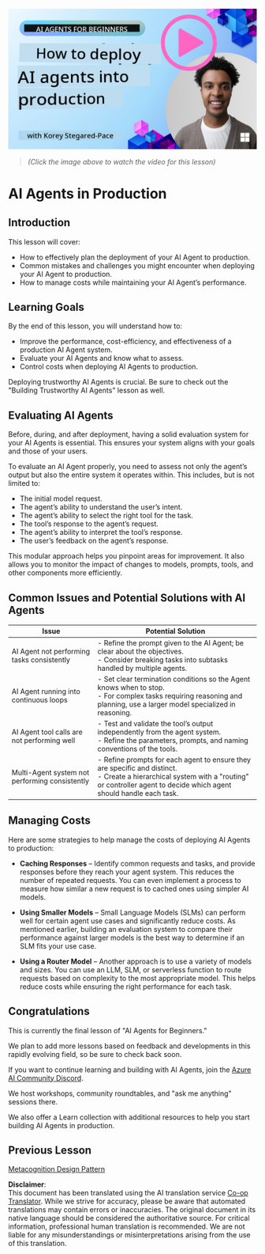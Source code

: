 <!--
CO_OP_TRANSLATOR_METADATA:
{
  "original_hash": "1ad5de6a6388d02c145a92dd04358bab",
  "translation_date": "2025-07-12T13:34:11+00:00",
  "source_file": "10-ai-agents-production/README.md",
  "language_code": "en"
}
-->
[![AI Agents In Production](../../../translated_images/lesson-10-thumbnail.2b79a30773db093e0b4fb47aaa618069e0afb4745fad4836526cf51df87f9ac9.en.png)](https://youtu.be/l4TP6IyJxmQ?si=IvCW3cbw0NJ2mUMV)

> _(Click the image above to watch the video for this lesson)_
# AI Agents in Production

## Introduction

This lesson will cover:

- How to effectively plan the deployment of your AI Agent to production.
- Common mistakes and challenges you might encounter when deploying your AI Agent to production.
- How to manage costs while maintaining your AI Agent’s performance.

## Learning Goals

By the end of this lesson, you will understand how to:

- Improve the performance, cost-efficiency, and effectiveness of a production AI Agent system.
- Evaluate your AI Agents and know what to assess.
- Control costs when deploying AI Agents to production.

Deploying trustworthy AI Agents is crucial. Be sure to check out the "Building Trustworthy AI Agents" lesson as well.

## Evaluating AI Agents

Before, during, and after deployment, having a solid evaluation system for your AI Agents is essential. This ensures your system aligns with your goals and those of your users.

To evaluate an AI Agent properly, you need to assess not only the agent’s output but also the entire system it operates within. This includes, but is not limited to:

- The initial model request.
- The agent’s ability to understand the user’s intent.
- The agent’s ability to select the right tool for the task.
- The tool’s response to the agent’s request.
- The agent’s ability to interpret the tool’s response.
- The user’s feedback on the agent’s response.

This modular approach helps you pinpoint areas for improvement. It also allows you to monitor the impact of changes to models, prompts, tools, and other components more efficiently.

## Common Issues and Potential Solutions with AI Agents

| **Issue**                                      | **Potential Solution**                                                                                                                                                                                                     |
| ---------------------------------------------- | -------------------------------------------------------------------------------------------------------------------------------------------------------------------------------------------------------------------------- |
| AI Agent not performing tasks consistently     | - Refine the prompt given to the AI Agent; be clear about the objectives.<br>- Consider breaking tasks into subtasks handled by multiple agents.                                                                           |
| AI Agent running into continuous loops         | - Set clear termination conditions so the Agent knows when to stop.<br>- For complex tasks requiring reasoning and planning, use a larger model specialized in reasoning.                                                  |
| AI Agent tool calls are not performing well    | - Test and validate the tool’s output independently from the agent system.<br>- Refine the parameters, prompts, and naming conventions of the tools.                                                                       |
| Multi-Agent system not performing consistently | - Refine prompts for each agent to ensure they are specific and distinct.<br>- Create a hierarchical system with a "routing" or controller agent to decide which agent should handle each task.                            |

## Managing Costs

Here are some strategies to help manage the costs of deploying AI Agents to production:

- **Caching Responses** – Identify common requests and tasks, and provide responses before they reach your agent system. This reduces the number of repeated requests. You can even implement a process to measure how similar a new request is to cached ones using simpler AI models.

- **Using Smaller Models** – Small Language Models (SLMs) can perform well for certain agent use cases and significantly reduce costs. As mentioned earlier, building an evaluation system to compare their performance against larger models is the best way to determine if an SLM fits your use case.

- **Using a Router Model** – Another approach is to use a variety of models and sizes. You can use an LLM, SLM, or serverless function to route requests based on complexity to the most appropriate model. This helps reduce costs while ensuring the right performance for each task.

## Congratulations

This is currently the final lesson of "AI Agents for Beginners."

We plan to add more lessons based on feedback and developments in this rapidly evolving field, so be sure to check back soon.

If you want to continue learning and building with AI Agents, join the <a href="https://discord.gg/kzRShWzttr" target="_blank">Azure AI Community Discord</a>.

We host workshops, community roundtables, and "ask me anything" sessions there.

We also offer a Learn collection with additional resources to help you start building AI Agents in production.

## Previous Lesson

[Metacognition Design Pattern](../09-metacognition/README.md)

**Disclaimer**:  
This document has been translated using the AI translation service [Co-op Translator](https://github.com/Azure/co-op-translator). While we strive for accuracy, please be aware that automated translations may contain errors or inaccuracies. The original document in its native language should be considered the authoritative source. For critical information, professional human translation is recommended. We are not liable for any misunderstandings or misinterpretations arising from the use of this translation.